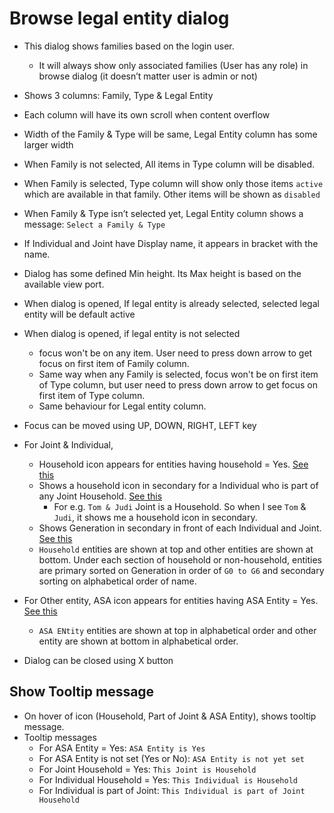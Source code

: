 # Browse legal entity dialog

- This dialog shows families based on the login user.
  - It will always show only associated families (User has any role) in browse dialog (it doesn’t matter user is admin or not)

- Shows 3 columns: Family, Type & Legal Entity
- Each column will have its own scroll when content overflow
- Width of the Family & Type will be same, Legal Entity column has some larger width
- When Family is not selected, All items in Type column will be disabled.
- When Family is selected, Type column will show only those items `active` which are available in that family. Other items will be shown as `disabled`
- When Family & Type isn’t selected yet, Legal Entity column shows a message: `Select a Family & Type`
- If Individual and Joint have Display name, it appears in bracket with the name.
- Dialog has some defined Min height. Its Max height is based on the available view port.
- When dialog is opened, If legal entity is already selected, selected legal entity will be default active
- When dialog is opened, if legal entity is not selected
  - focus won't be on any item. User need to press down arrow to get focus on first item of Family column. 
  - Same way when any Family is selected, focus won't be on first item of Type column, but user need to press down arrow to get focus on first item of Type column. 
  - Same behaviour for Legal entity column.
- Focus can be moved using UP, DOWN, RIGHT, LEFT key
- For Joint & Individual, 
  - Household icon appears for entities having household = Yes. [See this](https://drive.google.com/file/d/1q3SUyZL68jpkzeuaed0dXLvTQxqNbjDE/view?usp=drive_link)
  - Shows a household icon in secondary for a Individual who is part of any Joint Household. [See this](https://drive.google.com/file/d/1AF3jo50Em-RgB-EKVw6ukz4WW-qKI4ES/view?usp=drive_link)
    - For e.g. `Tom & Judi` Joint is a Household. So when I see `Tom` & `Judi`, it shows me a household icon in secondary.
  - Shows Generation in secondary in front of each Individual and Joint. [See this](https://drive.google.com/file/d/1XjtDBwfsJOYDBn23EZXGhJFj8c38-XuA/view?usp=drive_link)
  - `Household` entities are shown at top and other entities are shown at bottom. Under each section of household or non-household, entities are primary sorted on Generation in order of `G0 to G6` and secondary sorting on alphabetical order of name.
- For Other entity, ASA icon appears for entities having ASA Entity = Yes. [See this](https://drive.google.com/file/d/1BiMi2sHIgamv1IoovdUVXlekFApSJzYe/view?usp=sharing)
  - `ASA ENtity` entities are shown at top in alphabetical order and other entity are shown at bottom in alphabetical order. 
- Dialog can be closed using X button


## Show Tooltip message 
- On hover of icon (Household, Part of Joint & ASA Entity), shows tooltip message.
- Tooltip messages
  - For ASA Entity = Yes: `ASA Entity is Yes`
  - For ASA Entity is not set (Yes or No): `ASA Entity is not yet set`
  - For Joint Household = Yes: `This Joint is Household`
  - For Individual Household = Yes: `This Individual is Household`
  - For Individual is part of Joint: `This Individual is part of Joint Household`
